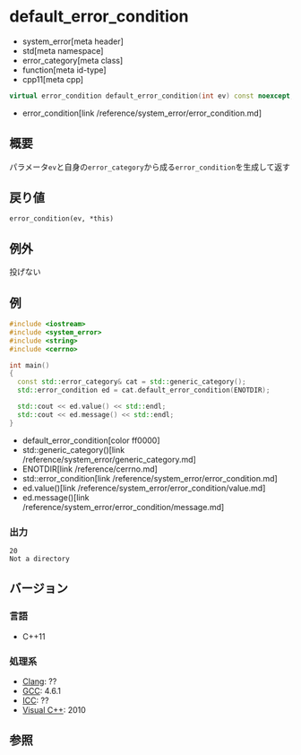 # default_error_condition
* system_error[meta header]
* std[meta namespace]
* error_category[meta class]
* function[meta id-type]
* cpp11[meta cpp]

```cpp
virtual error_condition default_error_condition(int ev) const noexcept;
```
* error_condition[link /reference/system_error/error_condition.md]

## 概要
パラメータ`ev`と自身の`error_category`から成る`error_condition`を生成して返す


## 戻り値
`error_condition(ev, *this)`


## 例外
投げない


## 例
```cpp example
#include <iostream>
#include <system_error>
#include <string>
#include <cerrno>

int main()
{
  const std::error_category& cat = std::generic_category();
  std::error_condition ed = cat.default_error_condition(ENOTDIR);

  std::cout << ed.value() << std::endl;
  std::cout << ed.message() << std::endl;
}
```
* default_error_condition[color ff0000]
* std::generic_category()[link /reference/system_error/generic_category.md]
* ENOTDIR[link /reference/cerrno.md]
* std::error_condition[link /reference/system_error/error_condition.md]
* ed.value()[link /reference/system_error/error_condition/value.md]
* ed.message()[link /reference/system_error/error_condition/message.md]

### 出力
```
20
Not a directory
```

## バージョン
### 言語
- C++11

### 処理系
- [Clang](/implementation.md#clang): ??
- [GCC](/implementation.md#gcc): 4.6.1
- [ICC](/implementation.md#icc): ??
- [Visual C++](/implementation.md#visual_cpp): 2010


## 参照
